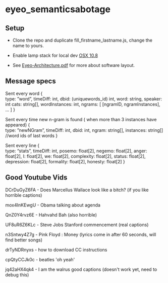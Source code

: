 
eyeo_semanticsabotage
=====================



## Setup ##

+ Clone the repo and duplicate fill_firstname_lastname.js, change the name to yours.

+ Enable lamp stack for local dev [OSX 10.8](http://coolestguyplanettech.com/downtown/install-and-configure-apache-mysql-php-and-phpmyadmin-osx-108-mountain-lion)

+ See [Eyeo-Architecture.pdf](https://github.com/sosolimited/eyeo_semanticsabotage/blob/master/Eyeo-Architecture.pdf) for more about software layout.


## Message specs ##

Sent every word
{	
  type: ”word”, 
  timeDiff: int,
  dbid: (uniquewords_id) int,
  word: string, 
  speaker: int 
  cats: string[], 
  wordInstances: int, 
  ngrams: [ [ngramID, ngramInstances], ... ]
}

Sent every time new n-gram is found ( when more than 3 instances have appeared)
{	
  type: ”newNGram”, 
  timeDiff: int,
  dbid: int,
  ngram: string[],
  instances: string[] //word ids of last words
}

Sent every line
{	
  type: “stats”,
  timeDiff: int,
  posemo: float[2],
  negemo: float[2],
  anger: float[2],
  I: float[2],
  we: float[2],
  complexity: float[2],
  status: float[2],
  depression: float[2],
  formality: float[2],
  honesty: float[2]
}

## Good Youtube Vids ##

DCrDuGyZ6FA - Does Marcellus Wallace look like a bitch? (if you like horrible captions)

mox4InKEwgU - Obama talking about agenda

QnZ0Y4rvz6E - Hahvahd Bah (also horrible)

UF8uR6Z6KLc - Steve Jobs Stanford commencement (real captions)

n3Sntwy4Z7g - Pink Floyd : Money (lyrics come in after 60 seconds, will find better songs)

drTyNDRnyxs - how to download CC instructions

cpQtyCCJk0c - beatles 'oh yeah'

jq42aHX4qk4 - I am the walrus good captions (doesn't work yet, need to debug this)